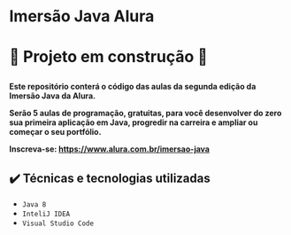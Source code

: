 <h1>Imersão Java Alura<h1>

:construction: Projeto em construção :construction:

<h4>Este repositório conterá o código das aulas da segunda edição da Imersão Java da Alura.

Serão 5 aulas de programação, gratuitas, para você desenvolver do zero sua primeira aplicação em Java, progredir na carreira e ampliar ou começar o seu portfólio.

Inscreva-se: https://www.alura.com.br/imersao-java<h4>
  
## ✔️ Técnicas e tecnologias utilizadas

- ``Java 8``
- ``InteliJ IDEA``
- ``Visual Studio Code``
